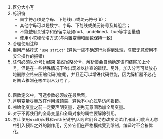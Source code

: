 1. 区分大小写
2. 标识符
   + 首字符必须是字母、下划线(_)或美元符号($)；
   + 其他字母可以是数字、字母、下划线或美元符号及其组合；
   + 不能使用关键字和保留字及如null、undefined、true等字面量值
   + 使用小驼峰命名方式(与内置变量和函数保持一致) 
3. 合理使用注释
4. 起用严格模式 `'use strict'` (避免一些不确定行为得到处理，获取无意使用不安全操作的报错)
5. 语句必须以分号(;)结束
   虽然省略分号，解析器会自动确定语句结尾加上分号，但是在一些特殊情况下会出现难以排查的错误。另外，加入分号可以放心地删除空格来压缩代码(缩排)，并且还可以增进代码性能，因为解析器不必花时间去推测在哪里加入分号了。
```

``` 
6. 函数定义中，可选参数必须放在最后面。
7. 声明变量尽量放在作用域顶端，避免不小心过早访问报错。
8. 初始化变量之前一定要声明变量，避免无意间添加全局变量。
9. 对于不再使用的全局变量和全局对象的属性要解除引用。
10. 禁止使用eval()函数和with关键字,因为它们会动态改变词法作用域,可能会无意中引入预料之外的副作用，另外它们在严格模式受到限制，编译时不会被优化。